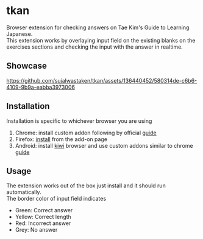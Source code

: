 # tkan
Browser extension for checking answers on Tae Kim's Guide to Learning Japanese.  
This extension works by overlaying input field on the existing blanks on the exercises sections and checking the input with the answer in realtime.

## Showcase
https://github.com/sujalwastaken/tkan/assets/136440452/580314de-c6b6-4109-9b9a-eabba3973006

## Installation
Installation is specific to whichever browser you are using
1. Chrome: install custom addon following by official [guide](https://developer.chrome.com/docs/extensions/get-started/tutorial/hello-world#load-unpacked)
2. Firefox: [install](https://addons.mozilla.org/en-US/firefox/addon/tkan/) from the add-on page
3. Android: install [kiwi](https://play.google.com/store/apps/details?id=com.kiwibrowser.browser&hl=en&gl=US) browser and use custom addons similar to chrome [guide](https://developer.chrome.com/docs/extensions/get-started/tutorial/hello-world#load-unpacked)

## Usage
The extension works out of the box just install and it should run automatically.  
The border color of input field indicates  
- Green: Correct answer  
- Yellow: Correct length  
- Red: Incorrect answer  
- Grey: No answer
